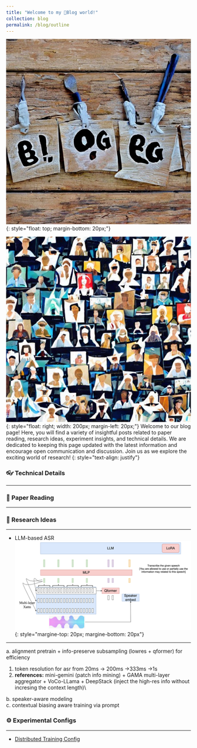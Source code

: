```yaml
---
title: "Welcome to my 📕Blog world!"
collection: blog
permalink: /blog/outline
---
```

![welcome to blog world](/images/welcome_blog.png){: style="float: top; margin-bottom: 20px;"}

![blogs sharing knowledge among peoples](/images/blog_page.png){: style="float: right; width: 200px; margin-left: 20px;"}
Welcome to our blog page! Here, you will find a variety of insightful posts related to paper reading, research ideas, experiment insights, and technical details. We are dedicated to keeping this page updated with the latest information and encourage open communication and discussion. Join us as we explore the exciting world of research!
{: style="text-align: justify"}


### 👓 Technical Details
---

### 📄 Paper Reading
---

### 💎 Research Ideas
---
- LLM-based ASR
![sequence compression for llm-asr](/images/llm-asr-idea1.png){: style="margine-top: 20px; margine-bottom: 20px"}
------


a. alignment pretrain + info-preserve subsampling (lowres + qformer) for efficiency 
1. token resolution for asr from 20ms → 200ms →333ms →1s
2. **references:** mini-gemini (patch info mining) + GAMA multi-layer aggregator + VoCo-LLama + DeepStack (inject the high-res info without incresing the context length)\

b. speaker-aware modeling\
c. contextual biasing aware training via prompt


### ⚙ Experimental Configs
---
- [Distributed Training Config](https://denim-fog-71c.notion.site/Distributed-Training-Config-4baa14a835424366a336c7edfd389815)